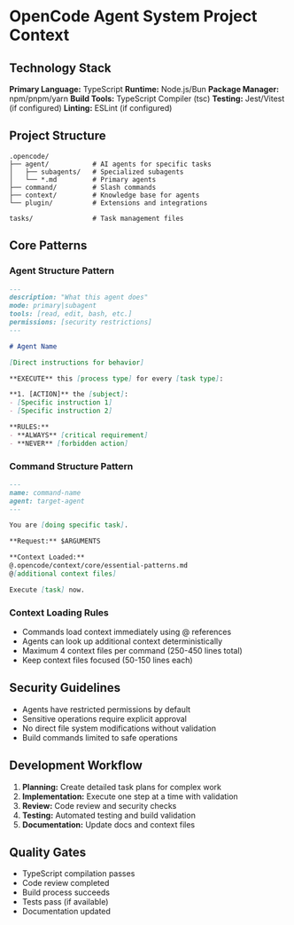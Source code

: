 # OpenCode Agent System Project Context

## Technology Stack

**Primary Language:** TypeScript
**Runtime:** Node.js/Bun
**Package Manager:** npm/pnpm/yarn
**Build Tools:** TypeScript Compiler (tsc)
**Testing:** Jest/Vitest (if configured)
**Linting:** ESLint (if configured)

## Project Structure

```
.opencode/
├── agent/           # AI agents for specific tasks
│   ├── subagents/   # Specialized subagents
│   └── *.md         # Primary agents
├── command/         # Slash commands
├── context/         # Knowledge base for agents
└── plugin/          # Extensions and integrations

tasks/               # Task management files
```

## Core Patterns

### Agent Structure Pattern
```markdown
---
description: "What this agent does"
mode: primary|subagent
tools: [read, edit, bash, etc.]
permissions: [security restrictions]
---

# Agent Name

[Direct instructions for behavior]

**EXECUTE** this [process type] for every [task type]:

**1. [ACTION]** the [subject]:
- [Specific instruction 1]
- [Specific instruction 2]

**RULES:**
- **ALWAYS** [critical requirement]
- **NEVER** [forbidden action]
```

### Command Structure Pattern
```markdown
---
name: command-name
agent: target-agent
---

You are [doing specific task].

**Request:** $ARGUMENTS

**Context Loaded:**
@.opencode/context/core/essential-patterns.md
@[additional context files]

Execute [task] now.
```

### Context Loading Rules
- Commands load context immediately using @ references
- Agents can look up additional context deterministically
- Maximum 4 context files per command (250-450 lines total)
- Keep context files focused (50-150 lines each)

## Security Guidelines

- Agents have restricted permissions by default
- Sensitive operations require explicit approval
- No direct file system modifications without validation
- Build commands limited to safe operations

## Development Workflow

1. **Planning:** Create detailed task plans for complex work
2. **Implementation:** Execute one step at a time with validation
3. **Review:** Code review and security checks
4. **Testing:** Automated testing and build validation
5. **Documentation:** Update docs and context files

## Quality Gates

- TypeScript compilation passes
- Code review completed
- Build process succeeds
- Tests pass (if available)
- Documentation updated